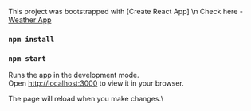 This project was bootstrapped with [Create React App] \n
Check here - [Weather App](https://weather-app-qf9m.onrender.com)

### `npm install`
### `npm start`

Runs the app in the development mode.\
Open [http://localhost:3000](http://localhost:3000) to view it in your browser.

The page will reload when you make changes.\
